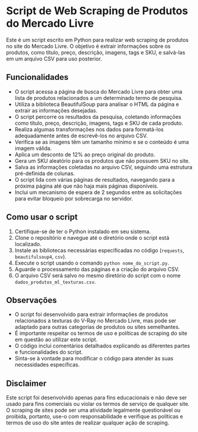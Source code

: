 # Script de Web Scraping de Produtos do Mercado Livre

Este é um script escrito em Python para realizar web scraping de produtos no site do Mercado Livre. O objetivo é extrair informações sobre os produtos, como título, preço, descrição, imagens, tags e SKU, e salvá-las em um arquivo CSV para uso posterior.

## Funcionalidades

- O script acessa a página de busca do Mercado Livre para obter uma lista de produtos relacionados a um determinado termo de pesquisa.
- Utiliza a biblioteca BeautifulSoup para analisar o HTML da página e extrair as informações desejadas.
- O script percorre os resultados da pesquisa, coletando informações como título, preço, descrição, imagens, tags e SKU de cada produto.
- Realiza algumas transformações nos dados para formatá-los adequadamente antes de escrevê-los no arquivo CSV.
- Verifica se as imagens têm um tamanho mínimo e se o conteúdo é uma imagem válida.
- Aplica um desconto de 12% ao preço original do produto.
- Gera um SKU aleatório para os produtos que não possuem SKU no site.
- Salva as informações coletadas no arquivo CSV, seguindo uma estrutura pré-definida de colunas.
- O script lida com várias páginas de resultados, navegando para a próxima página até que não haja mais páginas disponíveis.
- Inclui um mecanismo de espera de 2 segundos entre as solicitações para evitar bloqueio por sobrecarga no servidor.

## Como usar o script

1. Certifique-se de ter o Python instalado em seu sistema.
2. Clone o repositório e navegue até o diretório onde o script está localizado.
3. Instale as bibliotecas necessárias especificadas no código (`requests`, `beautifulsoup4`, `csv`).
4. Execute o script usando o comando `python nome_do_script.py`.
5. Aguarde o processamento das páginas e a criação do arquivo CSV.
6. O arquivo CSV será salvo no mesmo diretório do script com o nome `dados_produtos_ml_texturas.csv`.

## Observações

- O script foi desenvolvido para extrair informações de produtos relacionados a texturas do V-Ray no Mercado Livre, mas pode ser adaptado para outras categorias de produtos ou sites semelhantes.
- É importante respeitar os termos de uso e políticas de scraping do site em questão ao utilizar este script.
- O código inclui comentários detalhados explicando as diferentes partes e funcionalidades do script.
- Sinta-se à vontade para modificar o código para atender às suas necessidades específicas.

## Disclaimer

Este script foi desenvolvido apenas para fins educacionais e não deve ser usado para fins comerciais ou violar os termos de serviço de qualquer site. O scraping de sites pode ser uma atividade legalmente questionável ou proibida, portanto, use-o com responsabilidade e verifique as políticas e termos de uso do site antes de realizar qualquer ação de scraping.
